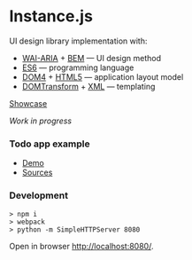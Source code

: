 <h1>Instance.js</h1>

UI design library implementation with:

- [WAI-ARIA](//www.w3.org/TR/wai-aria-1.1/) + [BEM](//bem.info/methodology/) — UI design method
- [ES6](http://www.ecma-international.org/ecma-262/6.0/) — programming language
- [DOM4](https://www.w3.org/TR/dom/) + [HTML5](http://www.w3.org/TR/html/) — application layout model
- [DOMTransform](//github.com/aristov/DOMTransform) + [XML](https://www.w3.org/TR/xml/) — templating

[Showcase](http://aristov.github.io/instance/showcase)

<em>Work in progress</em>

<h3>Todo app example</h3>

- [Demo](http://aristov.github.io/instance-todoapp)
- [Sources](https://github.com/aristov/instance-todoapp)

<h3>Development</h3>

```
> npm i
> webpack
> python -m SimpleHTTPServer 8080
```

Open in browser [http://localhost:8080/](http://localhost:8080/).
